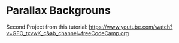 # Parallax Backgrouns
Second Project from this tutorial: https://www.youtube.com/watch?v=GFO_txvwK_c&ab_channel=freeCodeCamp.org
